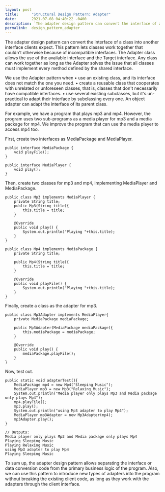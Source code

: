 ```yaml
---
layout: post
title:      "Structural Design Pattern: Adapter"
date:       2021-07-08 04:40:22 -0400
description: `The adapter design pattern can convert the interface of a class into another interface clients expect. This pattern lets classes work together that couldn't otherwise...`
permalink:  design_pattern_adapter
---
```


The adapter design pattern can convert the interface of a class into another interface clients expect. This pattern lets classes work together that couldn't otherwise because of incompatible interfaces.  The Adapter class allows the use of the available interface and the Target interface.  Any class can work together as long as the Adapter solves the issue that all classes must implement every method defined by the shared interface.

We use the Adapter pattern when
• use an existing class, and its interface does not match the one you need.
• create a reusable class that cooperates with unrelated or unforeseen classes, that is, classes that don't necessarily have compatible interfaces.
• use several existing subclasses, but it's un- practical to adapt their interface by subclassing every one. An object adapter can adapt the interface of its parent class.

For example, we have a program that plays mp3 and mp4. However, the program uses two sub-programs as a media player for mp3 and a media package for mp4. We improve the program that can use the media player to access mp4 too.

First, create two interfaces as MediaPackage and MediaPlayer.

```
public interface MediaPackage {
    void playFile();
}
```

```
public interface MediaPlayer {
    void play();
}
```

Then, create two classes for mp3 and mp4, implementing MediaPlayer and MediaPackage.

```
public class Mp3 implements MediaPlayer {
    private String title;
    public Mp3(String title){
        this.title = title;
    }

    @Override
    public void play() {
        System.out.println("Playing "+this.title);
    }
}
```

```
public class Mp4 implements MediaPackage {
    private String title;

    public Mp4(String title){
        this.title = title;
    }

    @Override
    public void playFile() {
        System.out.println("Playing "+this.title);
    }
}
```

Finally, create a class as the adapter for mp3.

```
public class Mp3Adapter implements MediaPlayer{
    private MediaPackage mediaPackage;

    public Mp3Adapter(MediaPackage mediaPackage){
        this.mediaPackage = mediaPackage;
    }

    @Override
    public void play() {
        mediaPackage.playFile();
    }
}
```

Now, test out.

```
public static void adapterTest(){
    MediaPackage mp4 = new Mp4("Sleeping Music");
    MediaPlayer mp3 = new Mp3("Relaxing Music");
    System.out.println("Media player only plays Mp3 and Media package only plays Mp4");
    mp4.playFile();
    mp3.play();
    System.out.println("using Mp3 adapter to play Mp4");
    MediaPlayer mp3Adapter = new Mp3Adapter(mp4);
    mp3Adapter.play();
}
```
```
// Outputs:
Media player only plays Mp3 and Media package only plays Mp4
Playing Sleeping Music
Playing Relaxing Music
using Mp3 adapter to play Mp4
Playing Sleeping Music
```

To sum up, the adapter design pattern allows separating the interface or data conversion code from the primary business logic of the program. Also, we can use this pattern to introduce new types of adapters into the program without breaking the existing client code, as long as they work with the adapters through the client interface.